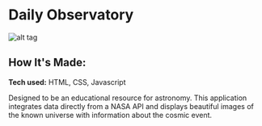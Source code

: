 # Daily Observatory

![alt tag](https://jameskarr.netlify.app/images/nasaPOTD.gif) 

## How It's Made:
**Tech used:** HTML, CSS, Javascript

Designed to be an educational resource for astronomy. This application integrates data directly from a NASA API and displays beautiful images of the known universe with information about the cosmic event.
